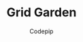 ---
title: "Grid Garden"
description: "A game for learning CSS Grid. Write CSS code to grow your carrot garden while learning grid layout."
topic: "Interactive Learning"
category: interactive
author: "Codepip"
url: "https://cssgridgarden.com/"
tags: ["css", "grid", "game", "interactive", "learning"]
difficulty: beginner
format: game
estimatedTime: "30 minutes"
license: "MIT"
isFree: true
isOpenSource: true
githubUrl: "https://github.com/thomaspark/gridgarden"
publishedAt: 2025-10-16
featured: false
---